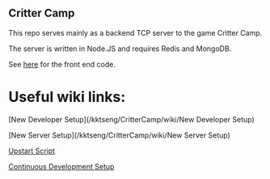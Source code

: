 Critter Camp
------------

This repo serves mainly as a backend TCP server to the game Critter Camp.

The server is written in Node.JS and requires Redis and MongoDB.

See [here](https://github.com/kktseng/CritterCampClient) for the front end code. 

Useful wiki links:
==================

[New Developer Setup](/kktseng/CritterCamp/wiki/New Developer Setup)


[New Server Setup](/kktseng/CritterCamp/wiki/New Server Setup)


[Upstart Script](/kktseng/CritterCamp/wiki/Upstart-script)


[Continuous Development Setup](/kktseng/CritterCamp/wiki/Continuous-Deployment)
